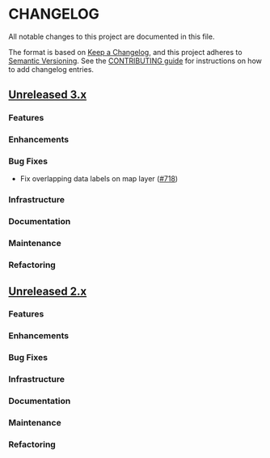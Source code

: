 # CHANGELOG
All notable changes to this project are documented in this file.

The format is based on [Keep a Changelog](https://keepachangelog.com/en/1.0.0/), and this project adheres to [Semantic Versioning](https://semver.org/spec/v2.0.0.html). See the [CONTRIBUTING guide](./CONTRIBUTING.md#Changelog) for instructions on how to add changelog entries.

## [Unreleased 3.x](https://github.com/opensearch-project/dashboards-maps/compare/main...HEAD)
### Features
### Enhancements
### Bug Fixes
- Fix overlapping data labels on map layer ([#718](https://github.com/opensearch-project/dashboards-maps/pull/718))
### Infrastructure
### Documentation
### Maintenance
### Refactoring

## [Unreleased 2.x](https://github.com/opensearch-project/dashboards-maps/compare/2.19...2.x)
### Features
### Enhancements
### Bug Fixes
### Infrastructure
### Documentation
### Maintenance
### Refactoring
